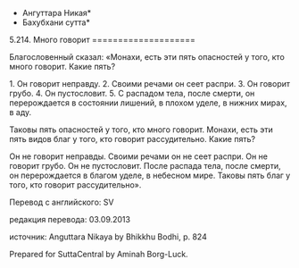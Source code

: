 * Ангуттара Никая*
* Бахубхани сутта*

5\.214\. Много говорит
\=\=\=\=\=\=\=\=\=\=\=\=\=\=\=\=\=\=\=\=

Благословенный сказал: «Монахи, есть эти пять опасностей у того, кто много говорит\. Какие пять?

1\. Он говорит неправду\.
2\. Своими речами он сеет распри\.
3\. Он говорит грубо\.
4\. Он пустословит\.
5\. С распадом тела, после смерти, он перерождается в состоянии лишений, в плохом уделе, в нижних мирах, в аду\.

Таковы пять опасностей у того, кто много говорит\. Монахи, есть эти пять видов благ у того, кто говорит рассудительно\. Какие пять?

Он не говорит неправды\. Своими речами он не сеет распри\. Он не говорит грубо\. Он не пустословит\. После распада тела, после смерти, он перерождается в благом уделе, в небесном мире\. Таковы пять благ у того, кто говорит рассудительно»\.

Перевод с английского: SV

редакция перевода: 03\.09\.2013

источник: Anguttara Nikaya by Bhikkhu Bodhi, p\. 824

Prepared for SuttaCentral by Aminah Borg\-Luck\.